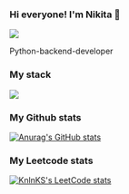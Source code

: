 ### Hi everyone! I'm Nikita 👋 
<a href="https://t.me/nicarpov" > <img src="https://img.shields.io/badge/Telegram-2CA5E0?style=for-the-badge&logo=telegram&logoColor=white"> </a>

<p> 
  Python-backend-developer
</p>
<h3> My stack</h3>
<div style="display: flex"> 
  <img src="https://img.shields.io/badge/fastapi-109989?style=for-the-badge&logo=FASTAPI&logoColor=white">
  <img scr="https://img.shields.io/badge/PostgreSQL-316192?style=for-the-badge&logo=postgresql&logoColor=white">
</div>


<h3> My Github stats</h3>

[![Anurag's GitHub stats](https://github-readme-stats.vercel.app/api?username=nicarpov)](https://github.com/anuraghazra/github-readme-stats)

 <h3>My Leetcode stats</h3>
 
[![KnlnKS's LeetCode stats](https://leetcode-stats-six.vercel.app/?username=nicarpov&theme=dark)](https://github.com/KnlnKS/leetcode-stats)


<!--
**nicarpov/nicarpov** is a ✨ _special_ ✨ repository because its `README.md` (this file) appears on your GitHub profile.



Here are some ideas to get you started:

- 🔭 I’m currently working on ...
- 🌱 I’m currently learning ...
- 👯 I’m looking to collaborate on ...
- 🤔 I’m looking for help with ...
- 💬 Ask me about ...
- 📫 How to reach me: ...
- 😄 Pronouns: ...
- ⚡ Fun fact: ...
-->
